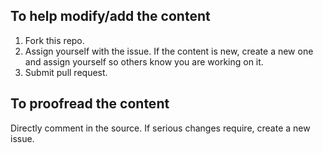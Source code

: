 ## To help modify/add the content

1. Fork this repo.
2. Assign yourself with the issue. If the content is new, create a new one and assign yourself so others know you are working on it.
3. Submit pull request.



## To proofread the content

Directly comment in the source.
If serious changes require, create a new issue.
